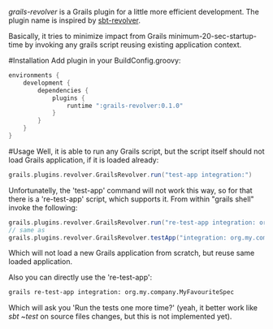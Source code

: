 *grails-revolver* is a Grails plugin for a little more efficient development. The plugin name is inspired by [sbt-revolver](https://github.com/spray/sbt-revolver).

Basically, it tries to minimize impact from Grails minimum-20-sec-startup-time by invoking any grails script reusing existing application context.

#Installation
Add plugin in your BuildConfig.groovy:
```groovy
environments {
    development {
        dependencies {
            plugins {
                runtime ":grails-revolver:0.1.0"
            }
        }
    }
}
```

#Usage
Well, it is able to run any Grails script, but the script itself should not load Grails application, if it is loaded already:
```groovy
grails.plugins.revolver.GrailsRevolver.run("test-app integration:")
```
Unfortunatelly, the 'test-app' command will not work this way, so for that there is a 're-test-app' script, which supports it.
From within "grails shell" invoke the following:
```groovy
grails.plugins.revolver.GrailsRevolver.run("re-test-app integration: org.my.company.MyFavouriteSpec")
// same as
grails.plugins.revolver.GrailsRevolver.testApp("integration: org.my.company.MyFavouriteSpec")
```
Which will not load a new Grails application from scratch, but reuse same loaded application.

Also you can directly use the 're-test-app':
```bash
grails re-test-app integration: org.my.company.MyFavouriteSpec
```
Which will ask you 'Run the tests one more time?' (yeah, it better work like *sbt ~test* on source files changes, but this is not implemented yet).
